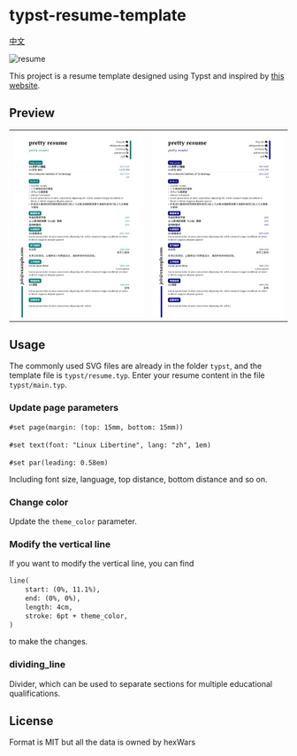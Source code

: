 

#  typst-resume-template

[中文](./README-zh.md)

![resume](https://img.shields.io/badge/resume-typst-9cf)

This project is a resume template designed using Typst and inspired by [this website](https://satnaing.dev/blog). 

## Preview

|  |  |
|:---:|:---:|
| ![preview](./assets/typst-resume-template.png)  | ![preview2](./assets/typst-resume-template2.png) |

## Usage

The commonly used SVG files are already in the folder `typst`, and the template file is `typst/resume.typ`. Enter your resume content in the file `typst/main.typ`.

### Update page parameters

```typst
#set page(margin: (top: 15mm, bottom: 15mm))

#set text(font: "Linux Libertine", lang: "zh", 1em)

#set par(leading: 0.58em)
```

Including font size, language, top distance, bottom distance and so on.

### Change color

Update the `theme_color` parameter.

### Modify the vertical line

If you want to modify the vertical line, you can find

```typst
line(
    start: (0%, 11.1%),
    end: (0%, 0%),
    length: 4cm,
    stroke: 6pt + theme_color,
)
```

to make the changes.


### dividing_line

Divider, which can be used to separate sections for multiple educational qualifications.

## License
Format is MIT but all the data is owned by hexWars
